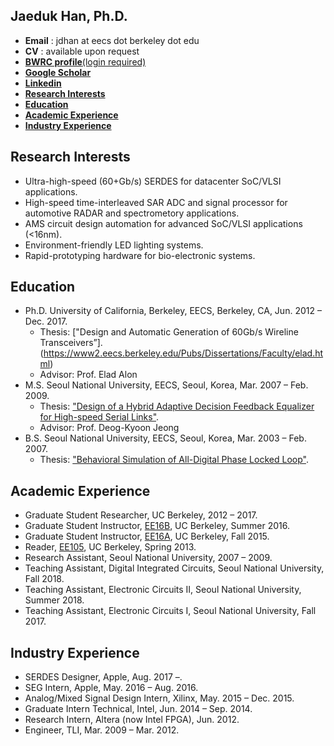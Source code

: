 ## Jaeduk Han, Ph.D.

* **Email** : jdhan at eecs dot berkeley dot edu
* **CV** : available upon request
* [**BWRC profile**(login required)](https://bwrc.eecs.berkeley.edu/user/jaeduk-han)
* **[Google Scholar](https://scholar.google.com/citations?user=l3DrF84AAAAJ&hl=en)**
* **[Linkedin](https://www.linkedin.com/in/jaeduk-han-98b20930)**
* [**Research Interests**](#research-interests)
* [**Education**](#education)
* [**Academic Experience**](#academic-experience)
* [**Industry Experience**](#industry-experience)

## Research Interests
* Ultra-high-speed (60+Gb/s) SERDES for datacenter SoC/VLSI applications.
* High-speed time-interleaved SAR ADC and signal processor for automotive RADAR and spectrometory applications.
* AMS circuit design automation for advanced SoC/VLSI applications (<16nm).
* Environment-friendly LED lighting systems.
* Rapid-prototyping hardware for bio-electronic systems.

## Education
* Ph.D.	University of California, Berkeley, EECS, Berkeley, CA, Jun. 2012 – Dec. 2017.
	* Thesis: ["Design and Automatic Generation of 60Gb/s Wireline Transceivers”].(https://www2.eecs.berkeley.edu/Pubs/Dissertations/Faculty/elad.html)
	* Advisor: Prof. Elad Alon
* M.S.	Seoul National University, EECS, Seoul, Korea,	Mar. 2007 – Feb. 2009.
	* Thesis: ["Design of a Hybrid Adaptive Decision Feedback Equalizer for High-speed Serial Links"](http://s-space.snu.ac.kr/handle/10371/44698).
	* Advisor: Prof. Deog-Kyoon Jeong 
* B.S.	Seoul National University, EECS, Seoul, Korea,	Mar. 2003 – Feb. 2007.
	* Thesis: ["Behavioral Simulation of All-Digital Phase Locked Loop"](http://snu-primo.hosted.exlibrisgroup.com/primo_library/libweb/action/display.do?tabs=requestTab&indx=2&fn=search&dscnt=0&recIds=82SNU_INST21454603980002591&mode=Basic&vid=82SNU&tab=all&prefLang=ko_KR&dstmp=1537835187998&elementId=1&frbg=&&frbrVersion=&scp.scps=scope:(82SNU_ROSETTA),scope:(82SNU_COURSE),scope:(82SNU_INST),scope:(82SNU_SSPACE2),primo_central_multiple_fe&tb=t&displayMode=full&renderMode=poppedOut&ct=display&recIdxs=1&srt=rank&doc=82SNU_INST21454603980002591&dum=true&vl(freeText0)=%ED%95%9C%EC%9E%AC%EB%8D%95&vid=82SNU&backFromPreferences=true).

## Academic Experience
* Graduate Student Researcher, UC Berkeley, 2012 – 2017.
* Graduate Student Instructor, [EE16B](http://inst.eecs.berkeley.edu/~ee16b/sp16/), UC Berkeley, Summer 2016.
* Graduate Student Instructor, [EE16A](http://inst.eecs.berkeley.edu/~ee16a/fa15/), UC Berkeley, Fall 2015.
* Reader, [EE105](http://www-inst.eecs.berkeley.edu/~ee105/archives.html), UC Berkeley, Spring 2013.
* Research Assistant, Seoul National University, 2007 – 2009.
* Teaching Assistant, Digital Integrated Circuits, Seoul National University, Fall 2018.
* Teaching Assistant, Electronic Circuits II, Seoul National University, Summer 2018.
* Teaching Assistant, Electronic Circuits I, Seoul National University, Fall 2017.

## Industry Experience
* SERDES Designer, Apple, Aug. 2017 –.
* SEG Intern, Apple, May. 2016 – Aug. 2016.
* Analog/Mixed Signal Design Intern, Xilinx, May. 2015 – Dec. 2015.
* Graduate Intern Technical, Intel, Jun. 2014 – Sep. 2014.
* Research Intern, Altera (now Intel FPGA), Jun. 2012.
* Engineer, TLI, Mar. 2009 – Mar. 2012.
